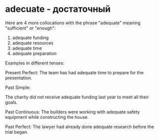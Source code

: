 # adecuate - достаточный




Here are 4 more collocations with the phrase "adequate" meaning "sufficient" or "enough":

1. adequate funding
2. adequate resources
3. adequate time
4. adequate preparation

Examples in different tenses:

Present Perfect:
The team has had adequate time to prepare for the presentation.

Past Simple:

The charity did not receive adequate funding last year to meet all their goals.

Past Continuous:
The builders were working with adequate safety equipment while constructing the house.

Past Perfect:
The lawyer had already done adequate research before the trial began.
